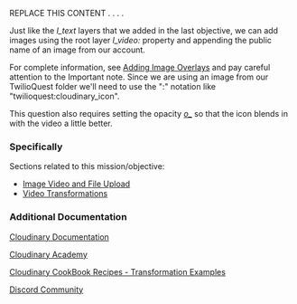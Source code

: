 REPLACE THIS CONTENT
.
.
.
.

Just like the _l_text_ layers that we added in the last objective, we can add images using the root layer _l\_video:_ property and appending the public name of an image from our account. 

For complete information, see [Adding Image Overlays](https://cloudinary.com/documentation/video_manipulation_and_delivery#adding_image_overlays) and pay careful attention to the Important note. Since we are using an image from our TwilioQuest folder we'll need to use the ":" notation like "twilioquest:cloudinary_icon".

This question also requires setting the opacity [_o\__](https://cloudinary.com/documentation/transformation_reference#o_opacity) so that the icon blends in with the video a little better. 

### Specifically
Sections related to this mission/objective:
* [Image Video and File Upload](https://cloudinary.com/documentation/image_video_and_file_upload)
* [Video Transformations](https://cloudinary.com/documentation/video_manipulation_and_delivery)


### Additional Documentation

[Cloudinary Documentation](https://cloudinary.com/documentation?utm_source=twilio&utm_medium=event&utm_campaign=cloudinary-twilioquest-2021)

[Cloudinary Academy](https://training.cloudinary.com?utm_source=twilio&utm_medium=event&utm_campaign=cloudinary-twilioquest-2021)

[Cloudinary CookBook Recipes - Transformation Examples](https://cloudinary.com/cookbook?utm_source=twilio&utm_medium=event&utm_campaign=cloudinary-twilioquest-2021)

[Discord Community](https://discord.gg/CCsubwFbvd)